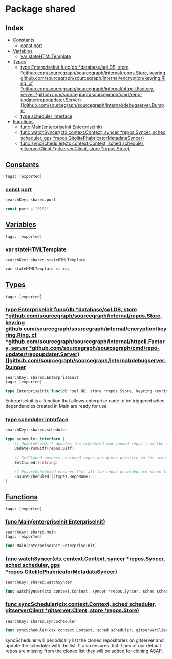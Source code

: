 # Package shared

## Index

* [Constants](#const)
    * [const port](#port)
* [Variables](#var)
    * [var stateHTMLTemplate](#stateHTMLTemplate)
* [Types](#type)
    * [type EnterpriseInit func(db *database/sql.DB, store *github.com/sourcegraph/sourcegraph/internal/repos.Store, keyring github.com/sourcegraph/sourcegraph/internal/encryption/keyring.Ring, cf *github.com/sourcegraph/sourcegraph/internal/httpcli.Factory, server *github.com/sourcegraph/sourcegraph/cmd/repo-updater/repoupdater.Server) []github.com/sourcegraph/sourcegraph/internal/debugserver.Dumper](#EnterpriseInit)
    * [type scheduler interface](#scheduler)
* [Functions](#func)
    * [func Main(enterpriseInit EnterpriseInit)](#Main)
    * [func watchSyncer(ctx context.Context, syncer *repos.Syncer, sched scheduler, gps *repos.GitolitePhabricatorMetadataSyncer)](#watchSyncer)
    * [func syncScheduler(ctx context.Context, sched scheduler, gitserverClient *gitserver.Client, store *repos.Store)](#syncScheduler)


## <a id="const" href="#const">Constants</a>

```
tags: [exported]
```

### <a id="port" href="#port">const port</a>

```
searchKey: shared.port
```

```Go
const port = "3182"
```

## <a id="var" href="#var">Variables</a>

```
tags: [exported]
```

### <a id="stateHTMLTemplate" href="#stateHTMLTemplate">var stateHTMLTemplate</a>

```
searchKey: shared.stateHTMLTemplate
```

```Go
var stateHTMLTemplate string
```

## <a id="type" href="#type">Types</a>

```
tags: [exported]
```

### <a id="EnterpriseInit" href="#EnterpriseInit">type EnterpriseInit func(db *database/sql.DB, store *github.com/sourcegraph/sourcegraph/internal/repos.Store, keyring github.com/sourcegraph/sourcegraph/internal/encryption/keyring.Ring, cf *github.com/sourcegraph/sourcegraph/internal/httpcli.Factory, server *github.com/sourcegraph/sourcegraph/cmd/repo-updater/repoupdater.Server) []github.com/sourcegraph/sourcegraph/internal/debugserver.Dumper</a>

```
searchKey: shared.EnterpriseInit
tags: [exported]
```

```Go
type EnterpriseInit func(db *sql.DB, store *repos.Store, keyring keyring.Ring, cf *httpcli.Factory, server *repoupdater.Server) []debugserver.Dumper
```

EnterpriseInit is a function that allows enterprise code to be triggered when dependencies created in Main are ready for use. 

### <a id="scheduler" href="#scheduler">type scheduler interface</a>

```
searchKey: shared.scheduler
```

```Go
type scheduler interface {
	// UpdateFromDiff updates the scheduled and queued repos from the given sync diff.
	UpdateFromDiff(repos.Diff)

	// SetCloned ensures uncloned repos are given priority in the scheduler.
	SetCloned([]string)

	// EnsureScheduled ensures that all the repos provided are known to the scheduler
	EnsureScheduled([]types.RepoName)
}
```

## <a id="func" href="#func">Functions</a>

```
tags: [exported]
```

### <a id="Main" href="#Main">func Main(enterpriseInit EnterpriseInit)</a>

```
searchKey: shared.Main
tags: [exported]
```

```Go
func Main(enterpriseInit EnterpriseInit)
```

### <a id="watchSyncer" href="#watchSyncer">func watchSyncer(ctx context.Context, syncer *repos.Syncer, sched scheduler, gps *repos.GitolitePhabricatorMetadataSyncer)</a>

```
searchKey: shared.watchSyncer
```

```Go
func watchSyncer(ctx context.Context, syncer *repos.Syncer, sched scheduler, gps *repos.GitolitePhabricatorMetadataSyncer)
```

### <a id="syncScheduler" href="#syncScheduler">func syncScheduler(ctx context.Context, sched scheduler, gitserverClient *gitserver.Client, store *repos.Store)</a>

```
searchKey: shared.syncScheduler
```

```Go
func syncScheduler(ctx context.Context, sched scheduler, gitserverClient *gitserver.Client, store *repos.Store)
```

syncScheduler will periodically list the cloned repositories on gitserver and update the scheduler with the list. It also ensures that if any of our default repos are missing from the cloned list they will be added for cloning ASAP. 

